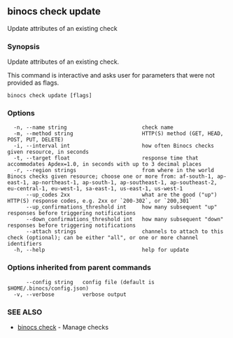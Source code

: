 ## binocs check update

Update attributes of an existing check

### Synopsis


Update attributes of an existing check.

This command is interactive and asks user for parameters that were not provided as flags.


```
binocs check update [flags]
```

### Options

```
  -n, --name string                        check name
  -m, --method string                      HTTP(S) method (GET, HEAD, POST, PUT, DELETE)
  -i, --interval int                       how often Binocs checks given resource, in seconds
  -t, --target float                       response time that accommodates Apdex=1.0, in seconds with up to 3 decimal places
  -r, --region strings                     from where in the world Binocs checks given resource; choose one or more from: af-south-1, ap-east-1, ap-northeast-1, ap-south-1, ap-southeast-1, ap-southeast-2, eu-central-1, eu-west-1, sa-east-1, us-east-1, us-west-1
      --up_codes 2xx                       what are the good ("up") HTTP(S) response codes, e.g. 2xx or `200-302`, or `200,301`
      --up_confirmations_threshold int     how many subsequent "up" responses before triggering notifications
      --down_confirmations_threshold int   how many subsequent "down" responses before triggering notifications
      --attach strings                     channels to attach to this check (optional); can be either "all", or one or more channel identifiers
  -h, --help                               help for update
```

### Options inherited from parent commands

```
      --config string   config file (default is $HOME/.binocs/config.json)
  -v, --verbose         verbose output
```

### SEE ALSO

* [binocs check](binocs_check.md)	 - Manage checks

